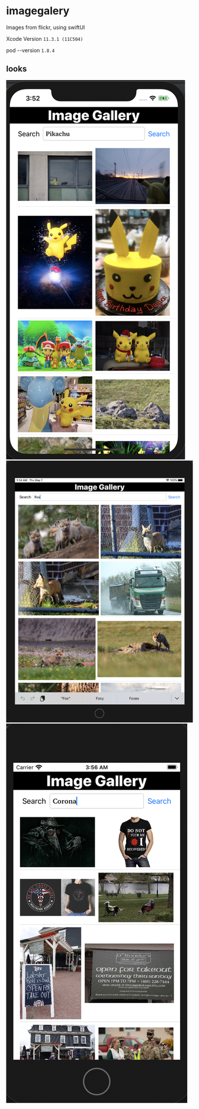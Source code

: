 # imagegalery
Images from flickr, using swiftUI


Xcode Version `11.3.1 (11C504)`

pod --version 
`1.8.4`

## looks

![iphone11](./images_description/iphone11.png)
![ipad](./images_description/ipad.png)
![iphone8](./images_description/iphone8.png)
